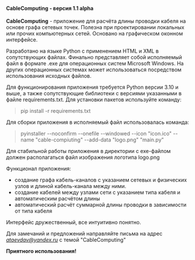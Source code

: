 #### CableComputing - версия 1.1 alpha ####

**CableComputing** - приложение для расчёта длины проводки кабеля на основе графа сетевых точек. Полезна при проектировании локальных или прочих компьютерных сетей.
Основано на графическом оконном интерфейсе.

Разработано на языке Python с применением HTML и XML в сопутствующих файлах.
Финально представляет собой исполняемый файл в формате .exe для операционных систем Microsoft Windows.
На других операционных системах может использоваться посредством использования исходных файлов.

Для функционирования приложения требуется Python версии 3.10 и выше, а также сопутствующие библиотеки с версиями указанными в файле requirements.txt.
Для установки пакетов используйте команду:
> pip install -r requirements.txt

Для сборки приложения в исполняемый файл использовалась команда:
> pyinstaller --noconfirm --onefile --windowed --icon "icon.ico" --name "cable-compiuting" --add-data "logo.png" "main.py"

Для стабильной работы приложения в директории с exe-файлом должен располагаться файл изображения логотипа logo.png

Функционал приложения:
- создание графа кабель-каналов с указанием сетевых и физических узлов и длиной кабель-канала между ними.
- создание кабелей между узлами сети с указанием типа кабеля и автоматическим расчётом длины
- автоматический расчёт суммарной длины проводки в зависимости от типа кабеля 

Интерфейс дружественный, все интуитивно понятно.

Для замечаний и предложений направляйте письма на адрес *ataevdav@yandex.ru* с темой "CableComputing"

**Приятного использования!**